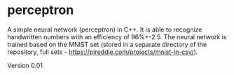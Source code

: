 # perceptron

A simple neural network (perceptron) in C++. It is able to recognize handwritten numbers with an efficiency of 96%+-2.5. The neural network is trained based on the MNIST set (stored in a separate directory of the repository, full sets - https://pjreddie.com/projects/mnist-in-csv/).

Version 0.01
